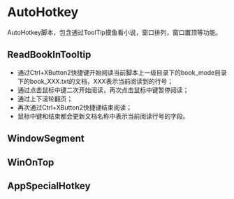 # AutoHotkey
AutoHotkey脚本，包含通过ToolTip摸鱼看小说，窗口排列，窗口置顶等功能。
## ReadBookInTooltip
- 通过Ctrl+XButton2快捷键开始阅读当前脚本上一级目录下的book_mode目录下的book_XXX.txt的文档，XXX表示当前阅读到的行号；
- 通过点击鼠标中键二次开始阅读，再次点击鼠标中键暂停阅读；
- 通过上下滚轮翻页；
- 再次通过Ctrl+XButton2快捷键结束阅读；
- 鼠标中键和结束都会更新文档名称中表示当前阅读行号的字段。
## WindowSegment

## WinOnTop

## AppSpecialHotkey
